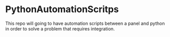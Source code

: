 # PythonAutomationScritps
This repo will going to have automation scripts between a panel and python in order to solve a problem that requires integration.
